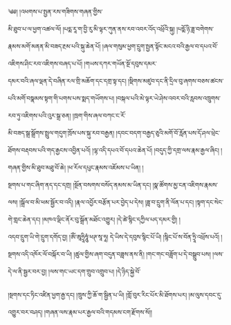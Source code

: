 ﻿  
༄༅། །འཕགས་པ་སྤྱན་རས་གཟིགས་གཞན་གྱིས་  
མི་ཐུབ་པ་ལ་ཕྱག་འཚལ་ལོ། །པདྨ་རཱ་ག་བྱི་རུ་མི་ལྟར་ཀུན་ནས་རབ་འབར་འོད་འཕྲོའི་སྐུ། །པདྨོ་ཉི་ཟླ་བགེགས་རྣམས་མགོ་མནན་མི་བཟད་རྔམ་པའི་སྐུ་ཆེན་པོ། །ཞལ་གསུམ་ཕྱག་དྲུག་སྤྱན་སྟོང་མངའ་བའི་རྒྱལ་བ་དཔའ་བོ་འཇིགས་ཤིང་རབ་འཇིགས་བཞད་པ་པོ། །གཡས་དཀར་གཡོན་སྔོ་དབུས་དམར་  
དམར་བའི་ཞལ་ལྡན་དེ་བཞིན་རལ་གྲི་མཆོག་དང་དགྲ་སྟ་དང། །སྡིགས་མཛུབ་དང་ནི་དྲིལ་བུ་ཞགས་བཅས་ཚངས་པའི་མགོ་བསྣམས་སྟག་གི་པགས་པས་སྨད་གཡོགས་པ། །བསྐལ་པའི་མེ་ལྟར་ཡེ་ཤེས་འབར་བའི་རླབས་འཁྲུགས་རབ་ཏུ་འཇིགས་པའི་འུར་སྒྲ་ཅན། །ཁྲག་གིས་ཞལ་བཀང་ང་རོ་  
མི་བཟད་སྒྲ་སྒྲོགས་སྤྲུལ་གདུག་ཁྲོས་པས་སྐུ་རབ་བརྒྱན། །དབང་བདག་བརྒྱད་ཅུའི་མགོ་བོ་རློན་པས་དོ་ཤལ་ཕྲེང་ཐོགས་བརྡབས་པའི་གད་རྒྱངས་འབྱིན་པའོ། །ལྷ་འདི་དཔའ་བོ་དཔའ་ཆེན་པོ། །བདུད་ཀྱི་དགྲ་ལས་རྣམ་རྒྱལ་ཞིང། །གཞན་གྱིས་མི་ཐུབ་མཐུ་བོ་ཆེ། །ཕ་རོལ་དཔུང་རྣམས་འཇོམས་པ་ཡིན། །  
སྔགས་པ་གང་ཞིག་ནད་དང་དགྲ། །སྔོན་བསགས་བསོད་ནམས་མ་ཡིན་དང། །སྣ་ཚོགས་མྱ་ངན་འཇིགས་རྣམས་ལས། །སྒྲོལ་བ་མི་ཕམ་སྦྱོར་བ་འདི། །རྣལ་འབྱོར་བརྩོན་པར་བྱེད་པ་དེས། །ཟླ་བ་དྲུག་ནི་ལོན་པ་དང། །སྟག་དང་སེང་གེ་གླང་ཆེན་དང། །མཁའ་ལྡིང་ནོར་བུ་སྒྲོན་མཐོང་འགྱུར། །དེ་ཚེ་སྙིང་དཀྱིལ་པད་དམར་གྱི། །  
འདབ་དྲུག་ཡི་གེ་དྲུག་དགོད་བྱ། །ཨོཾ་ཨཱཧྲཱིཧཱུཾ་ཕཊ་སཱ་ཧཱ། དེ་ཡིས་དེ་དབུས་སྙིང་པོ་ཡི། །སྙིང་པོ་ས་བོན་ཧྲཱི་འཕྲོས་པའོ། །སྔགས་འདི་འཁོར་ལོ་བསྐོར་བ་ཡི། །ཚུལ་གྱིས་ཞག་བདུན་བཟླས་ནས་ནི། །གང་གང་བཟློག་པ་དེ་བསྒྲུབ་པས། །ལས་དེ་ལ་ནི་སྦྱར་བར་བྱ། །ལས་གང་ཡང་དག་གྲུབ་འགྲུབ་པ། །དེ་ཉིད་སྐྱེ་བོ་  
  
།སྔགས་དང་ཏིང་འཛིན་ཕྱག་རྒྱ་དང། །ཁྲུས་ཀྱི་ཆོ་ག་སྦྱིན་པ་ཡི། །གློ་བུར་རིང་པོར་མི་ཐོགས་པར། །མ་ལུས་དབང་དུ་འགྱུར་བར་བཤད། །གཞན་ལས་རྣམ་པར་རྒྱལ་བའི་གདམས་ངག་རྫོགས་སོ།།  
  
  
